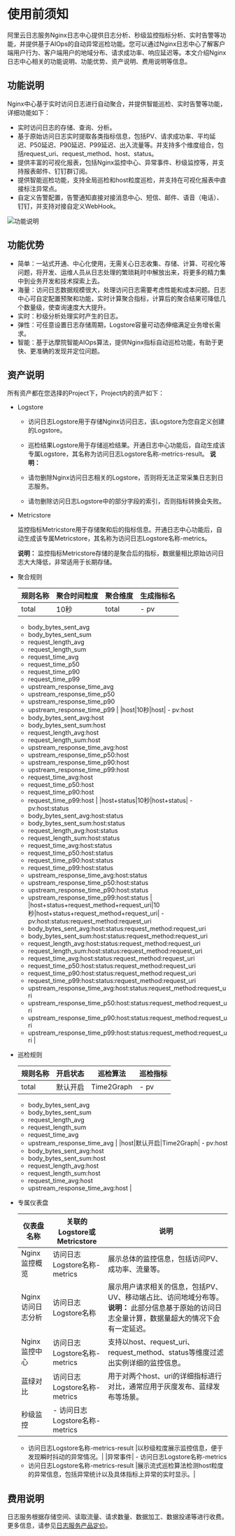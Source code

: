 # 使用前须知

阿里云日志服务Nginx日志中心提供日志分析、秒级监控指标分析、实时告警等功能，并提供基于AIOps的自动异常巡检功能。您可以通过Nginx日志中心了解客户端用户行为、客户端用户的地域分布、请求成功率、响应延迟等。本文介绍Nginx日志中心相关的功能说明、功能优势、资产说明、费用说明等信息。

## 功能说明

Nginx中心基于实时访问日志进行自动聚合，并提供智能巡检、实时告警等功能，详细功能如下：

-   实时访问日志的存储、查询、分析。
-   基于原始访问日志实时提取各类指标信息，包括PV、请求成功率、平均延迟、P50延迟、P90延迟、P99延迟、出入流量等。并支持多个维度组合，包括request\_uri、request\_method、host、status。
-   提供丰富的可视化报表，包括Nginx监控中心、异常事件、秒级监控等，并支持报表邮件、钉钉群订阅。
-   提供智能巡检功能，支持全局巡检和host粒度巡检，并支持在可视化报表中直接标注异常点。
-   自定义告警配置，告警通知直接对接消息中心、短信、邮件、语音（电话）、钉钉，并支持对接自定义WebHook。

![功能说明](https://static-aliyun-doc.oss-accelerate.aliyuncs.com/assets/img/zh-CN/7022749951/p161893.png)

## 功能优势

-   简单：一站式开通、中心化使用，无需关心日志收集、存储、计算、可视化等问题，将开发、运维人员从日志处理的繁琐耗时中解放出来，将更多的精力集中到业务开发和技术探索上去。
-   海量：访问日志数据规模很大，处理访问日志需要考虑性能和成本问题。日志中心可自定配置预聚和功能，实时计算聚合指标，计算后的聚合结果可降低几个数量级，使查询速度大大提升。
-   实时：秒级分析处理实时产生的日志。
-   弹性：可任意设置日志存储周期，Logstore容量可动态伸缩满足业务增长需求。
-   智能：基于达摩院智能AIOps算法，提供Nginx指标自动巡检功能，有助于更快、更准确的发现并定位问题。

## 资产说明

所有资产都在您选择的Project下，Project内的资产如下：

-   Logstore

    -   访问日志Logstore用于存储Nginx访问日志，该Logstore为您自定义创建的Logstore。
    -   巡检结果Logstore用于存储巡检结果。开通日志中心功能后，自动生成该专属Logstore，其名称为访问日志Logstore名称-metrics-result。
    **说明：**

    -   请勿删除Nginx访问日志相关的Logstore，否则将无法正常采集日志到日志服务。
    -   请勿删除访问日志Logstore中的部分字段的索引，否则指标转换会失败。
-   Metricstore

    监控指标Metricstore用于存储聚和后的指标信息。开通日志中心功能后，自动生成该专属Metricstore，其名称为访问日志Logstore名称-metrics。

    **说明：** 监控指标Metricstore存储的是聚合后的指标，数据量相比原始访问日志大大降低，非常适用于长期存储。

-   聚合规则

    |规则名称|聚合时间粒度|聚合维度|生成指标名|
    |----|------|----|-----|
    |total|10秒|total|    -   pv
    -   body\_bytes\_sent\_avg
    -   body\_bytes\_sent\_sum
    -   request\_length\_avg
    -   request\_length\_sum
    -   request\_time\_avg
    -   request\_time\_p50
    -   request\_time\_p90
    -   request\_time\_p99
    -   upstream\_response\_time\_avg
    -   upstream\_response\_time\_p50
    -   upstream\_response\_time\_p90
    -   upstream\_response\_time\_p99 |
    |host|10秒|host|    -   pv:host
    -   body\_bytes\_sent\_avg:host
    -   body\_bytes\_sent\_sum:host
    -   request\_length\_avg:host
    -   request\_length\_sum:host
    -   upstream\_response\_time\_avg:host
    -   upstream\_response\_time\_p50:host
    -   upstream\_response\_time\_p90:host
    -   upstream\_response\_time\_p99:host
    -   request\_time\_avg:host
    -   request\_time\_p50:host
    -   request\_time\_p90:host
    -   request\_time\_p99:host |
    |host+status|10秒|host+status|    -   pv:host:status
    -   body\_bytes\_sent\_avg:host:status
    -   body\_bytes\_sent\_sum:host:status
    -   request\_length\_avg:host:status
    -   request\_length\_sum:host:status
    -   request\_time\_avg:host:status
    -   request\_time\_p50:host:status
    -   request\_time\_p90:host:status
    -   request\_time\_p99:host:status
    -   upstream\_response\_time\_avg:host:status
    -   upstream\_response\_time\_p50:host:status
    -   upstream\_response\_time\_p90:host:status
    -   upstream\_response\_time\_p99:host:status |
    |host+status+request\_method+request\_uri|10秒|host+status+request\_method+request\_uri|    -   pv:host:status:request\_method:request\_uri
    -   body\_bytes\_sent\_avg:host:status:request\_method:request\_uri
    -   body\_bytes\_sent\_sum:host:status:request\_method:request\_uri
    -   request\_length\_avg:host:status:request\_method:request\_uri
    -   request\_length\_sum:host:status:request\_method:request\_uri
    -   request\_time\_avg:host:status:request\_method:request\_uri
    -   request\_time\_p50:host:status:request\_method:request\_uri
    -   request\_time\_p90:host:status:request\_method:request\_uri
    -   request\_time\_p99:host:status:request\_method:request\_uri
    -   upstream\_response\_time\_avg:host:status:request\_method:request\_uri
    -   upstream\_response\_time\_p50:host:status:request\_method:request\_uri
    -   upstream\_response\_time\_p90:host:status:request\_method:request\_uri
    -   upstream\_response\_time\_p99:host:status:request\_method:request\_uri |

-   巡检规则

    |规则名称|开启状态|巡检算法|巡检指标|
    |----|----|----|----|
    |total|默认开启|Time2Graph|    -   pv
    -   body\_bytes\_sent\_avg
    -   body\_bytes\_sent\_sum
    -   request\_length\_avg
    -   request\_length\_sum
    -   request\_time\_avg
    -   upstream\_response\_time\_avg |
    |host|默认开启|Time2Graph|    -   pv:host
    -   body\_bytes\_sent\_avg:host
    -   body\_bytes\_sent\_sum:host
    -   request\_length\_avg:host
    -   request\_length\_sum:host
    -   request\_time\_avg:host
    -   upstream\_response\_time\_avg:host |

-   专属仪表盘

    |仪表盘名称|关联的Logstore或Metricstore|说明|
    |-----|-----------------------|--|
    |Nginx监控概览|访问日志Logstore名称-metrics|展示总体的监控信息，包括访问PV、成功率、流量等。|
    |Nginx访问日志分析|访问日志Logstore名称|展示用户请求相关的信息，包括PV、UV、移动端占比、访问地域分布等。**说明：** 此部分信息基于原始的访问日志全量计算，数据量超大的情况下会有一定延迟。 |
    |Nginx监控中心|访问日志Logstore名称-metrics|支持以host、request\_uri、request\_method、status等维度过滤出实例详细的监控信息。|
    |蓝绿对比|访问日志Logstore名称-metrics|用于对两个host、uri的详细指标进行对比，通常应用于灰度发布、蓝绿发布等场景。|
    |秒级监控|    -   访问日志Logstore名称-metrics
    -   访问日志Logstore名称-metrics-result
|以秒级粒度展示监控信息，便于发现瞬时抖动的异常情况。|
    |异常事件|    -   访问日志Logstore名称-metrics
    -   访问日志Logstore名称-metrics-result
|展示流式巡检算法检测host粒度的异常信息，包括异常统计以及具体指标上异常的实时显示。|


## 费用说明

日志服务根据存储空间、读取流量、请求数量、数据加工、数据投递等进行收费。更多信息，请参见[日志服务产品定价](https://www.aliyun.com/price/product?spm=a2c4g.11186623.2.11.66cd2aab6wAn6p#/sls/detail)。

